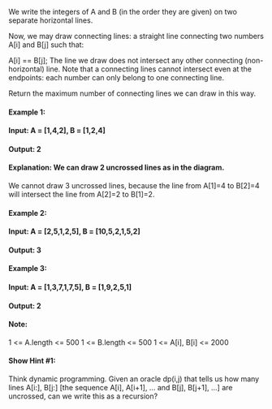 We write the integers of A and B (in the order they are given) on two separate horizontal lines.

Now, we may draw connecting lines: a straight line connecting two numbers A[i] and B[j] such that:

A[i] == B[j];
The line we draw does not intersect any other connecting (non-horizontal) line.
Note that a connecting lines cannot intersect even at the endpoints: each number can only belong to one connecting line.

Return the maximum number of connecting lines we can draw in this way.

 
#### Example 1:

#### Input: A = [1,4,2], B = [1,2,4]
#### Output: 2
#### Explanation: We can draw 2 uncrossed lines as in the diagram.
We cannot draw 3 uncrossed lines, because the line from A[1]=4 to B[2]=4 will intersect the line from A[2]=2 to B[1]=2.
#### Example 2:

#### Input: A = [2,5,1,2,5], B = [10,5,2,1,5,2]
#### Output: 3
#### Example 3:

#### Input: A = [1,3,7,1,7,5], B = [1,9,2,5,1]
#### Output: 2
 

#### Note:

1 <= A.length <= 500
1 <= B.length <= 500
1 <= A[i], B[i] <= 2000

#### Show Hint #1:
Think dynamic programming. Given an oracle dp(i,j) that tells us how many lines A[i:], B[j:] [the sequence A[i], A[i+1], ... and B[j], B[j+1], ...] are uncrossed, can we write this as a recursion?
